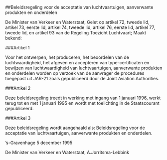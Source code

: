 <meta http-equiv='Content-Type' content='text/html; charset=utf-8' />

##Beleidsregeling voor de acceptatie van luchtvaartuigen, aanverwante produkten en onderdelen

De Minister van Verkeer en Waterstaat,
Gelet op artikel 72, tweede lid, artikel 73, eerste lid, artikel 74, tweede lid, artikel 76, eerste lid, artikel 77, tweede lid, en artikel 93 van de Regeling Toezicht Luchtvaart;
Maakt bekend: 

###Artikel 1 

Voor het ontwerpen, het produceren, het beoordelen van de luchtwaardigheid, het afgeven en accepteren van type-certificaten en bewijzen van luchtwaardigheid van luchtvaartuigen, aanverwante produkten en onderdelen worden op verzoek van de aanvrager de procedures toegepast uit JAR-21 zoals gepubliceerd door de Joint Aviation Authorities. 

###Artikel 2 

Deze beleidsregeling treedt in werking met ingang van 1 januari 1996, werkt terug tot en met 1 januari 1995 en wordt met toelichting in de Staatscourant gepubliceerd. 

###Artikel 3 

Deze beleidsregeling wordt aangehaald als: Beleidsregeling voor de acceptatie van luchtvaartuigen, aanverwante produkten en onderdelen.

’s-Gravenhage
5 december 1995

De 
Minister van Verkeer en Waterstaat,
A.Jorritsma-Lebbink
